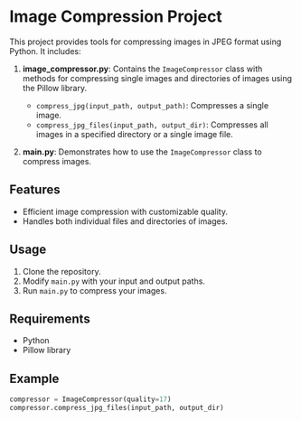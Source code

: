 # Image Compression Project

This project provides tools for compressing images in JPEG format using Python. It includes:

1. **image_compressor.py**: Contains the `ImageCompressor` class with methods for compressing single images and directories of images using the Pillow library.
   - `compress_jpg(input_path, output_path)`: Compresses a single image.
   - `compress_jpg_files(input_path, output_dir)`: Compresses all images in a specified directory or a single image file.

2. **main.py**: Demonstrates how to use the `ImageCompressor` class to compress images.

## Features
- Efficient image compression with customizable quality.
- Handles both individual files and directories of images.

## Usage
1. Clone the repository.
2. Modify `main.py` with your input and output paths.
3. Run `main.py` to compress your images.

## Requirements
- Python
- Pillow library

## Example
```python
compressor = ImageCompressor(quality=17)
compressor.compress_jpg_files(input_path, output_dir)
